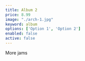 ```yaml
---
title: Album 2
price: 8.99
image: "./arch-1.jpg"
keyword: album
options: ['Option 1', 'Option 2']
enabled: false
active: false
---
```

More jams
